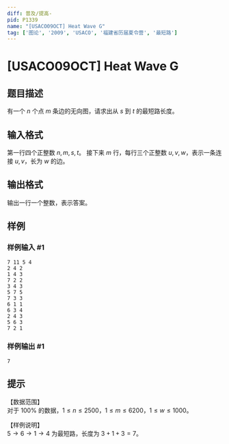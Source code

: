 ```yaml
---
diff: 普及/提高-
pid: P1339
name: "[USACO09OCT] Heat Wave G"
tag: ['图论', '2009', 'USACO', '福建省历届夏令营', '最短路']
---
```

# [USACO09OCT] Heat Wave G
## 题目描述

有一个 $n$ 个点 $m$ 条边的无向图，请求出从 $s$ 到 $t$ 的最短路长度。
## 输入格式

第一行四个正整数 $n,m,s,t$。
接下来 $m$ 行，每行三个正整数 $u,v,w$，表示一条连接 $u,v$，长为 $w$ 的边。

## 输出格式

输出一行一个整数，表示答案。
## 样例

### 样例输入 #1
```
7 11 5 4
2 4 2
1 4 3
7 2 2
3 4 3
5 7 5
7 3 3
6 1 1
6 3 4
2 4 3
5 6 3
7 2 1
```
### 样例输出 #1
```
7
```
## 提示

【数据范围】  
对于 $100\%$ 的数据，$1\le n \le 2500$，$1\le m \le 6200$，$1\le w \le 1000$。

【样例说明】   
$5 \to 6 \to 1 \to 4$ 为最短路，长度为 $3+1+3 = 7$。


